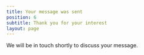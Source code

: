 ```yaml
---
title: Your message was sent
position: 6
subtitle: Thank you for your interest
layout: page
---
```


We will be in touch shortly to discuss your message.
